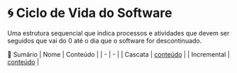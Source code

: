 # 🌀 Ciclo de Vida do Software
Uma estrutura sequencial que indica processos e atividades que devem ser seguidos que vai do 0 até o dia que o software for descontinuado.

📕 Sumário
| Nome | Conteúdo |
| - | - |
| Cascata | [conteúdo](castata.md) |
| Incremental | [conteúdo](incremental.md) |
